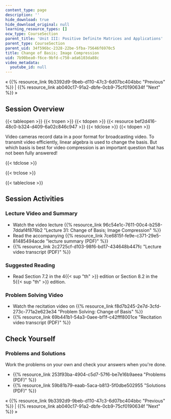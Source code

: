 ```yaml
---
content_type: page
description: ''
hide_download: true
hide_download_original: null
learning_resource_types: []
ocw_type: CourseSection
parent_title: 'Unit III: Positive Definite Matrices and Applications'
parent_type: CourseSection
parent_uid: 34f596bc-2328-22be-5fba-75646f6970c5
title: Change of Basis; Image Compression
uid: 7b90bea0-f6ce-9bfd-c750-ada6103da88c
video_metadata:
  youtube_id: null
---
```


« {{% resource_link 9b3392d9-9beb-d110-47c3-6d07bc404bbc "Previous" %}} | {{% resource_link ab040c17-91a2-dbfe-0cb9-75cf0190634f "Next" %}} »

Session Overview
----------------

{{< tableopen >}}
{{< tropen >}}
{{< tdopen >}}
{{< resource bef2d416-48c0-b324-d409-6a02c846c947 >}}
{{< tdclose >}}
{{< tdopen >}}


Video cameras record data in a poor format for broadcasting video. To transmit video efficiently, linear algebra is used to change the basis. But which basis is best for video compression is an important question that has not been fully answered!


{{< tdclose >}}

{{< trclose >}}

{{< tableclose >}}

Session Activities
------------------

### Lecture Video and Summary

*   Watch the video lecture {{% resource_link 96c54e1c-7611-00c4-b258-7ddaf4f876b2 "Lecture 31: Change of Basis; Image Compression" %}}
*   Read the accompanying {{% resource_link 7ce6815f-fe9e-c371-29e5-81485494acde "lecture summary (PDF)" %}}
*   {{% resource_link 2c2725cf-d103-98f6-bd17-434648b447fc "Lecture video transcript (PDF)" %}}

### Suggested Reading

*   Read Section 7.2 in the 4{{< sup "th" >}} edition or Section 8.2 in the 5{{< sup "th" >}} edition.

### Problem Solving Video

*   Watch the recitation video on {{% resource_link f8d7b245-2e7d-3cfd-273c-771a2e623e34 "Problem Solving: Change of Basis" %}}
*   {{% resource_link 69b441b1-54a3-0aee-bf1f-c42fff8001ce "Recitation video transcript (PDF)" %}}

Check Yourself
--------------

### Problems and Solutions

Work the problems on your own and check your answers when you're done.

*   {{% resource_link 253f93ba-4904-c5d7-57f6-be7e16b9aeea "Problems (PDF)" %}}
*   {{% resource_link 59b81b79-eaab-5aca-b813-5f0dbe502955 "Solutions (PDF)" %}}

« {{% resource_link 9b3392d9-9beb-d110-47c3-6d07bc404bbc "Previous" %}} | {{% resource_link ab040c17-91a2-dbfe-0cb9-75cf0190634f "Next" %}} »